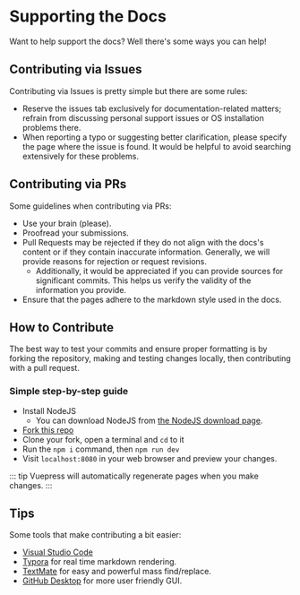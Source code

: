 # Supporting the Docs
Want to help support the docs? Well there's some ways you can help!

## Contributing via Issues

Contributing via Issues is pretty simple but there are some rules:

* Reserve the issues tab exclusively for documentation-related matters; refrain from discussing personal support issues or OS installation problems there.
* When reporting a typo or suggesting better clarification, please specify the page where the issue is found. It would be helpful to avoid searching extensively for these problems.

## Contributing via PRs

Some guidelines when contributing via PRs:

* Use your brain (please).
* Proofread your submissions.
* Pull Requests may be rejected if they do not align with the docs's content or if they contain inaccurate information. Generally, we will provide reasons for rejection or request revisions.
    * Additionally, it would be appreciated if you can provide sources for significant commits. This helps us verify the validity of the information you provide.
* Ensure that the pages adhere to the markdown style used in the docs.

## How to Contribute

The best way to test your commits and ensure proper formatting is by forking the repository, making and testing changes locally, then contributing with a pull request.

### Simple step-by-step guide

* Install NodeJS
  * You can download NodeJS from [the NodeJS download page](https://nodejs.org/en/download).
* [Fork this repo](https://github.com/chrultrabook/docs/fork/)
* Clone your fork, open a terminal and `cd` to it
* Run the `npm i` command, then `npm run dev`
* Visit `localhost:8080` in your web browser and preview your changes.

::: tip
Vuepress will automatically regenerate pages when you make changes.
:::

## Tips

Some tools that make contributing a bit easier:

* [Visual Studio Code](https://code.visualstudio.com/)
* [Typora](https://typora.io/) for real time markdown rendering.
* [TextMate](https://macromates.com/) for easy and powerful mass find/replace.
* [GitHub Desktop](https://desktop.github.com/) for more user friendly GUI.
